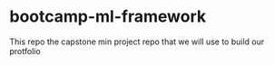 # bootcamp-ml-framework
This repo the capstone min project repo  that we will use to build our protfolio
